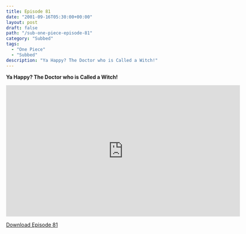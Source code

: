```yaml
---
title: Episode 81
date: "2001-09-16T05:30:00+00:00"
layout: post
draft: false
path: "/sub-one-piece-episode-81"
category: "Subbed"
tags:
  - "One Piece"
  - "Subbed"
description: "Ya Happy? The Doctor who is Called a Witch!"
---
```


**Ya Happy? The Doctor who is Called a Witch!**

<iframe width="640" height="360" src="https://www.rapidvideo.com/e/FX3C4YZU4B" frameborder="0" marginwidth=0 marginheight=0 scrolling=no allowfullscreen></iframe>

<a href="http://ouo.io/qs/eCodkFEQ?s=https://rapidvid.to/d/https://www.rapidvideo.com/e/FX3C4YZU4B">Download Episode 81</a>
